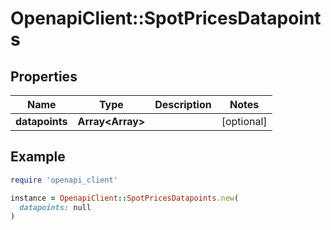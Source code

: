 # OpenapiClient::SpotPricesDatapoints

## Properties

| Name | Type | Description | Notes |
| ---- | ---- | ----------- | ----- |
| **datapoints** | **Array&lt;Array&gt;** |  | [optional] |

## Example

```ruby
require 'openapi_client'

instance = OpenapiClient::SpotPricesDatapoints.new(
  datapoints: null
)
```

